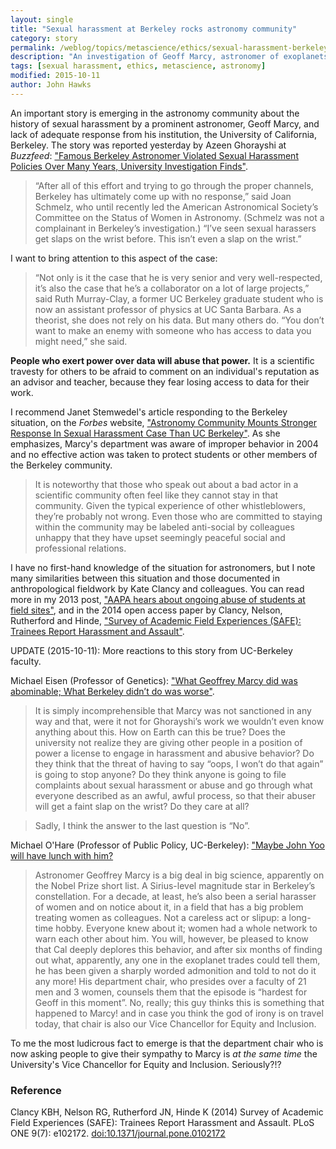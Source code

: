 ```yaml
---
layout: single
title: "Sexual harassment at Berkeley rocks astronomy community"
category: story
permalink: /weblog/topics/metascience/ethics/sexual-harassment-berkeley-astronomy-2015.html
description: "An investigation of Geoff Marcy, astronomer of exoplanets, reveals a 14-year-long history of complaints by women about sexual harassment."
tags: [sexual harassment, ethics, metascience, astronomy]
modified: 2015-10-11
author: John Hawks
---
```


An important story is emerging in the astronomy community about the history of sexual harassment by a prominent astronomer, Geoff Marcy, and lack of adequate response from his institution, the University of California, Berkeley. The story was reported yesterday by Azeen Ghorayshi at <em>Buzzfeed</em>: <a href="http://www.buzzfeed.com/azeenghorayshi/famous-astronomer-allegedly-sexually-harassed-students">"Famous Berkeley Astronomer Violated Sexual Harassment Policies Over Many Years, University Investigation Finds"</a>. 

<blockquote>“After all of this effort and trying to go through the proper channels, Berkeley has ultimately come up with no response,” said Joan Schmelz, who until recently led the American Astronomical Society’s Committee on the Status of Women in Astronomy. (Schmelz was not a complainant in Berkeley’s investigation.) “I’ve seen sexual harassers get slaps on the wrist before. This isn’t even a slap on the wrist.”</blockquote>

I want to bring attention to this aspect of the case: 

<blockquote>“Not only is it the case that he is very senior and very well-respected, it’s also the case that he’s a collaborator on a lot of large projects,” said Ruth Murray-Clay, a former UC Berkeley graduate student who is now an assistant professor of physics at UC Santa Barbara. As a theorist, she does not rely on his data. But many others do. “You don’t want to make an enemy with someone who has access to data you might need,” she said.</blockquote>

<strong>People who exert power over data will abuse that power.</strong> It is a scientific travesty for others to be afraid to comment on an individual's reputation as an advisor and teacher, because they fear losing access to data for their work. 

I recommend Janet Stemwedel's article responding to the Berkeley situation, on the <em>Forbes</em> website, <a href="http://www.forbes.com/sites/janetstemwedel/2015/10/09/astronomy-community-mounts-stronger-response-in-sexual-harassment-case-than-uc-berkeley/">"Astronomy Community Mounts Stronger Response In Sexual Harassment Case Than UC Berkeley"</a>. As she emphasizes, Marcy's department was aware of improper behavior in 2004 and no effective action was taken to protect students or other members of the Berkeley community. 

<blockquote>It is noteworthy that those who speak out about a bad actor in a scientific community often feel like they cannot stay in that community. Given the typical experience of other whistleblowers, they’re probably not wrong. Even those who are committed to staying within the community may be labeled anti-social by colleagues unhappy that they have upset seemingly peaceful social and professional relations.</blockquote>

I have no first-hand knowledge of the situation for astronomers, but I note many similarities between this situation and those documented in anthropological fieldwork by Kate Clancy and colleagues. You can read more in my 2013 post, <a href="http://johnhawks.net/weblog/topics/ethics/clancy-survey-aapa-2013.html">"AAPA hears about ongoing abuse of students at field sites"</a>, and in the 2014 open access paper by Clancy, Nelson, Rutherford and Hinde, <a href="http://dx.doi.org/10.1371/journal.pone.0102172">"Survey of Academic Field Experiences (SAFE): Trainees Report Harassment and Assault"</a>. 

UPDATE (2015-10-11): More reactions to this story from UC-Berkeley faculty. 

Michael Eisen (Professor of Genetics): <a href="http://www.michaeleisen.org/blog/?p=1768">"What Geoffrey Marcy did was abominable; What Berkeley didn’t do was worse"</a>. 

<blockquote>It is simply incomprehensible that Marcy was not sanctioned in any way and that, were it not for Ghorayshi’s work we wouldn’t even know anything about this. How on Earth can this be true? Does the university not realize they are giving other people in a position of power a license to engage in harassment and abusive behavior? Do they think that the threat of having to say “oops, I won’t do that again” is going to stop anyone? Do they think anyone is going to file complaints about sexual harassment or abuse and go through what everyone described as an awful, awful process, so that their abuser will get a faint slap on the wrist? Do they care at all?</blockquote>

<blockquote>Sadly, I think the answer to the last question is “No”.</blockquote>

Michael O'Hare (Professor of Public Policy, UC-Berkeley): <a href="http://www.samefacts.com/2015/10/moral-philosophy/maybe-john-yoo-will-have-lunch-with-him/">"Maybe John Yoo will have lunch with him? </a>

<blockquote>Astronomer Geoffrey Marcy is a big deal in big science, apparently on the Nobel Prize short list.  A Sirius-level magnitude star in Berkeley’s constellation.  For  a decade, at least, he’s also been a serial harasser of women and on notice about it, in a field that has a big problem treating women as colleagues. Not a careless act or slipup: a long-time hobby. Everyone knew about it; women had a whole network to warn each other about him.  You will, however, be pleased to know that Cal deeply deplores this behavior, and after six months of finding out what, apparently, any one in the exoplanet trades could tell them, he has been given a sharply worded admonition and told to not do it any more! His department chair, who presides over a faculty of 21 men and 3 women, counsels them that the episode is “hardest for Geoff in this moment”.  No, really; this guy thinks this is something that happened to Marcy! and in case you think the god of irony is on travel today, that chair is also our Vice Chancellor for Equity and Inclusion.</blockquote>


To me the most ludicrous fact to emerge is that the department chair who is now asking people to give their sympathy to Marcy is <em>at the same time</em> the University's Vice Chancellor for Equity and Inclusion. Seriously?!?




### Reference

<p class="cite">Clancy KBH, Nelson RG, Rutherford JN, Hinde K (2014) Survey of Academic Field Experiences (SAFE): Trainees Report Harassment and Assault. PLoS ONE 9(7): e102172. <a href="http://dx.doi.org/10.1371/journal.pone.0102172">doi:10.1371/journal.pone.0102172</a></p>
